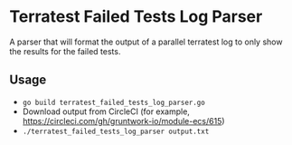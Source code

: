 # Terratest Failed Tests Log Parser

A parser that will format the output of a parallel terratest log to only show
the results for the failed tests.

## Usage

- `go build terratest_failed_tests_log_parser.go`
- Download output from CircleCI (for example, https://circleci.com/gh/gruntwork-io/module-ecs/615)
- `./terratest_failed_tests_log_parser output.txt`
